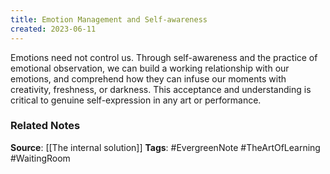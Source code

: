 ```yaml
---
title: Emotion Management and Self-awareness
created: 2023-06-11
---
```


Emotions need not control us. Through self-awareness and the practice of emotional observation, we can build a working relationship with our emotions, and comprehend how they can infuse our moments with creativity, freshness, or darkness. This acceptance and understanding is critical to genuine self-expression in any art or performance.

### Related Notes
**Source**: [[The internal solution]]
**Tags**: #EvergreenNote #TheArtOfLearning #WaitingRoom 


